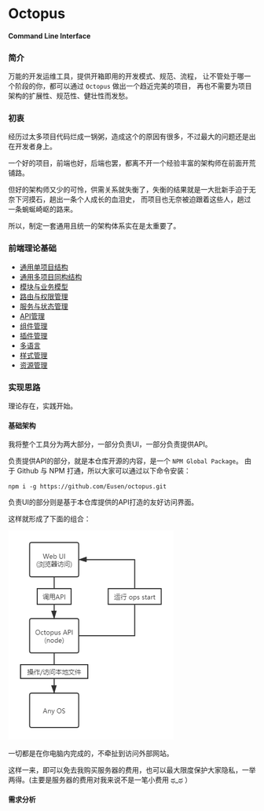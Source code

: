 # Octopus 
#### Command Line Interface

### 简介

万能的开发运维工具，提供开箱即用的开发模式、规范、流程，
让不管处于哪一个阶段的你，都可以通过 `Octopus` 做出一个趋近完美的项目，
再也不需要为项目架构的扩展性、规范性、健壮性而发愁。

### 初衷

经历过太多项目代码烂成一锅粥，造成这个的原因有很多，不过最大的问题还是出在开发者身上。

一个好的项目，前端也好，后端也罢，都离不开一个经验丰富的架构师在前面开荒铺路。

但好的架构师又少的可怜，供需关系就失衡了，失衡的结果就是一大批新手迫于无奈下河摸石，趟出一条个人成长的血泪史，
而项目也无奈被迫跟着这些人，趟过一条蜿蜒崎岖的路来。

所以，制定一套通用且统一的架构体系实在是太重要了。

### 前端理论基础
- [通用单项目结构](./docs/前端理论基础/通用单项目结构.md)
- [通用多项目同构结构](./docs/前端理论基础/通用多项目同构结构.md)
- [模块与业务模型](./docs/前端理论基础/模块与业务模型.md)
- [路由与权限管理](./docs/前端理论基础/路由与权限管理.md)
- [服务与状态管理](./docs/前端理论基础/服务与状态管理.md)
- [API管理](./docs/前端理论基础/API管理.md)
- [组件管理](./docs/前端理论基础/组件管理.md)
- [插件管理](./docs/前端理论基础/插件管理.md)
- [多语言](./docs/前端理论基础/多语言.md)
- [样式管理](./docs/前端理论基础/样式管理.md)
- [资源管理](./docs/前端理论基础/资源管理.md)

### 实现思路
理论存在，实践开始。

#### 基础架构
我将整个工具分为两大部分，一部分负责UI，一部分负责提供API。

负责提供API的部分，就是本仓库开源的内容，是一个 `NPM Global Package`。 
由于 Github 与 NPM 打通，所以大家可以通过以下命令安装：

```shell
npm i -g https://github.com/Eusen/octopus.git
```

负责UI的部分则是基于本仓库提供的API打造的友好访问界面。

这样就形成了下面的组合：

![flow](assets/flow.png)

一切都是在你电脑内完成的，不牵扯到访问外部网站。

这样一来，即可以免去我购买服务器的费用，也可以最大限度保护大家隐私，一举两得。(主要是服务器的费用对我来说不是一笔小费用 ಥ_ಥ ）

#### 需求分析

